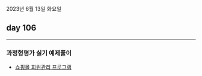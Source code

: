 2023년 6월 13일 화요일

## day 106

---

### 과정형평가 실기 예제풀이

- [쇼핑몰 회원관리 프로그램](https://github.com/chlwo796/HRD_t123.git)
